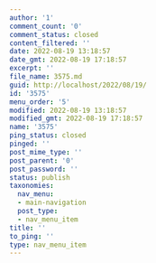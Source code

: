 ```yaml
---
author: '1'
comment_count: '0'
comment_status: closed
content_filtered: ''
date: 2022-08-19 13:18:57
date_gmt: 2022-08-19 17:18:57
excerpt: ''
file_name: 3575.md
guid: http://localhost/2022/08/19/
id: '3575'
menu_order: '5'
modified: 2022-08-19 13:18:57
modified_gmt: 2022-08-19 17:18:57
name: '3575'
ping_status: closed
pinged: ''
post_mime_type: ''
post_parent: '0'
post_password: ''
status: publish
taxonomies:
  nav_menu:
  - main-navigation
  post_type:
  - nav_menu_item
title: ''
to_ping: ''
type: nav_menu_item
---
```

 